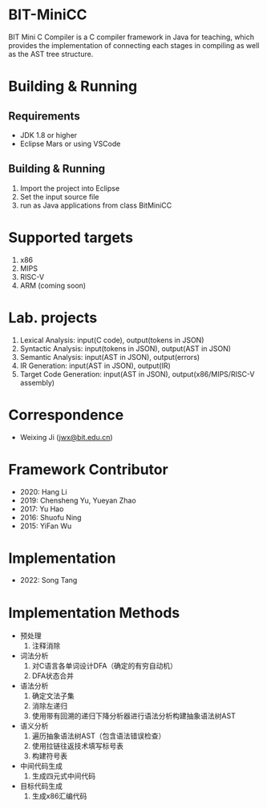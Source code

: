 # BIT-MiniCC
BIT Mini C Compiler is a C compiler framework in Java for teaching, which provides the implementation of connecting each stages in compiling as well as the AST tree structure. 

# Building & Running
## Requirements
* JDK 1.8 or higher
* Eclipse Mars or using VSCode

## Building & Running
1. Import the project into Eclipse
2. Set the input source file
3. run as Java applications from class BitMiniCC

# Supported targets
1. x86
2. MIPS
3. RISC-V
4. ARM (coming soon)

# Lab. projects
1. Lexical Analysis: input(C code), output(tokens in JSON)
2. Syntactic Analysis: input(tokens in JSON), output(AST in JSON)
3. Semantic Analysis: input(AST in JSON), output(errors)
4. IR Generation: input(AST in JSON), output(IR)
5. Target Code Generation: input(AST in JSON), output(x86/MIPS/RISC-V assembly)

# Correspondence
* Weixing Ji (jwx@bit.edu.cn) 

# Framework Contributor
* 2020: Hang Li
* 2019: Chensheng Yu, Yueyan Zhao
* 2017: Yu Hao
* 2016: Shuofu Ning
* 2015: YiFan Wu

# Implementation
* 2022: Song Tang

# Implementation Methods
* 预处理
  1. 注释消除
* 词法分析
  1. 对C语言各单词设计DFA（确定的有穷自动机）
  2. DFA状态合并
* 语法分析
  1. 确定文法子集
  2. 消除左递归
  3. 使用带有回溯的递归下降分析器进行语法分析构建抽象语法树AST
* 语义分析
  1. 遍历抽象语法树AST（包含语法错误检查）
  2. 使用拉链往返技术填写标号表
  3. 构建符号表
* 中间代码生成
  1. 生成四元式中间代码
* 目标代码生成
  1. 生成x86汇编代码
  
